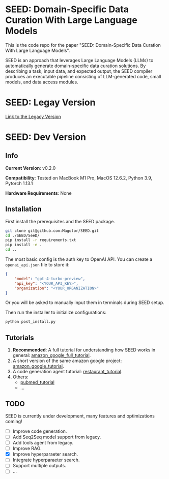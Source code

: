 # SEED: Domain-Specific Data Curation With Large Language Models

This is the code repo for the paper "SEED: Domain-Specific Data Curation With Large Language Models".

SEED is an approach that leverages Large Language Models (LLMs) to automatically generate domain-specific data curation solutions. By describing a task, input data, and expected output, the SEED compiler produces an executable pipeline consisting of LLM-generated code, small models, and data access modules.

# SEED: Legay Version

[Link to the Legacy Version](https://github.com/Magolor/SEED/tree/main/legacy/SeeD)

# SEED: Dev Version

## Info

**Current Version**: v0.2.0

**Compatibility**: Tested on MacBook M1 Pro, MacOS 12.6.2, Python 3.9, Pytorch 1.13.1

**Hardware Requirements**:  None

## Installation

First install the prerequisites and the SEED package.

```bash
git clone git@github.com:Magolor/SEED.git
cd ./SEED/SeeD/
pip install -r requirements.txt
pip install -e .
cd ..
```

The most basic config is the auth key to OpenAI API. You can create a `openai_api.json` file to store it:
```json
{
    "model": "gpt-4-turbo-preview",
    "api_key": "<YOUR_API_KEY>",
    "organization": "<YOUR_ORGANIZATION>"
}
```
Or you will be asked to manually input them in terminals during SEED setup.

Then run the installer to initialize configurations:
```python
python post_install.py
```

## Tutorials

1. **Recommended**: A full tutorial for understanding how SEED works in general: [amazon_google_full_tutorial](https://github.com/Magolor/SEED/tree/main/tutorials/amazon_google/amazon_google_full_tutorial.ipynb).
2. A short version of the same amazon google project: [amazon_google_tutorial](https://github.com/Magolor/SEED/tree/main/tutorials/amazon_google/amazon_google.ipynb).
3. A code generation agent tutorial: [restaurant_tutorial](https://github.com/Magolor/SEED/tree/main/tutorials/restaurant/restaurant.ipynb).
4. Others:
    - [pubmed_tutorial](https://github.com/Magolor/SEED/tree/main/tutorials/pubmed/pubmed.ipynb)
    - ...

## TODO

SEED is currently under development, many features and optimizations coming!

- [ ] Improve code generation.
- [ ] Add Seq2Seq model support from legacy.
- [ ] Add tools agent from legacy.
- [ ] Improve RAG.
- [x] Improve hyperparaeter search.
- [ ] Integrate hyperparaeter search.
- [ ] Support multiple outputs.
- [ ] ...
